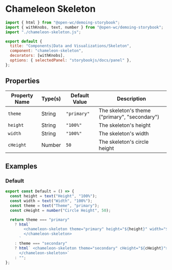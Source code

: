 # Chameleon Skeleton

```js script
import { html } from "@open-wc/demoing-storybook";
import { withKnobs, text, number } from "@open-wc/demoing-storybook";
import "./chameleon-skeleton.js";

export default {
  title: "Components|Data and Visualizations/Skeleton",
  component: "chameleon-skeleton",
  decorators: [withKnobs],
  options: { selectedPanel: "storybookjs/docs/panel" },
};
```

## Properties

| Property Name | Type(s) | Default Value | Description                                   |
| ------------- | ------- | ------------- | --------------------------------------------- |
| `theme`       | String  | `"primary"`   | The skeleton's theme ("primary", "secondary") |
| `height`      | String  | `"100%"`      | The skeleton's height                         |
| `width`       | String  | `"100%"`      | The skeleton's width                          |
| `cHeight`     | Number  | `50`          | The skeleton's circle height                  |

## Examples

### Default

```js preview-story
export const Default = () => {
  const height = text("Height", "100%");
  const width = text("Width", "100%");
  const theme = text("Theme", "primary");
  const cHeight = number("Circle Height", 50);

  return theme === "primary"
    ? html`
        <chameleon-skeleton theme="primary" height="${height}" width="${width}">
        </chameleon-skeleton>
      `
    : theme === "secondary"
    ? html` <chameleon-skeleton theme="secondary" cHeight="${cHeight}">
      </chameleon-skeleton>`
    : "";
};
```
